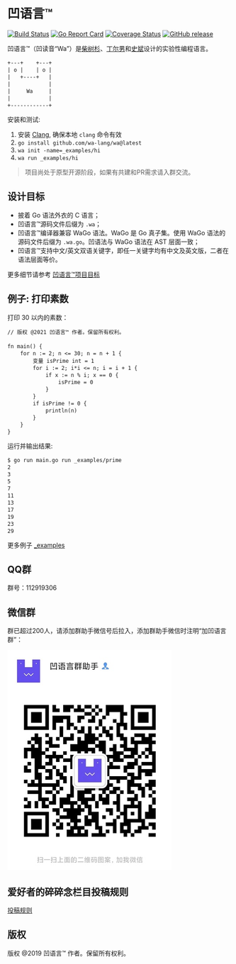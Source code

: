 # 凹语言™

[![Build Status](https://github.com/wa-lang/wa/actions/workflows/wa.yml/badge.svg)](https://github.com/wa-lang/wa/actions/workflows/wa.yml)
[![Go Report Card](https://goreportcard.com/badge/github.com/wa-lang/wa)](https://goreportcard.com/report/github.com/wa-lang/wa)
[![Coverage Status](https://coveralls.io/repos/github/wa-lang/wa/badge.svg)](https://coveralls.io/github/wa-lang/wa)
[![GitHub release](https://img.shields.io/github/v/tag/wa-lang/wa.svg?label=release)](https://github.com/wa-lang/wa/releases)

凹语言™（凹读音“Wa”）是[柴树杉](https://github.com/chai2010)、[丁尔男](https://github.com/3dgen)和[史斌](https://github.com/benshi001)设计的实验性编程语言。

```
+---+    +---+
| o |    | o |
|   +----+   |
|            |
|     Wa     |
|            |
+------------+
```

安装和测试:

1. 安装 [Clang](https://clang.llvm.org), 确保本地 `clang` 命令有效
2. `go install github.com/wa-lang/wa@latest`
3. `wa init -name=_examples/hi`
4. `wa run _examples/hi`

> 项目尚处于原型开源阶段，如果有共建和PR需求请入群交流。

## 设计目标

- 披着 Go 语法外衣的 C 语言；
- 凹语言™源码文件后缀为 `.wa`；
- 凹语言™编译器兼容 WaGo 语法。WaGo 是 Go 真子集。使用 WaGo 语法的源码文件后缀为 `.wa.go`。凹语法与 WaGo 语法在 AST 层面一致；
- 凹语言™支持中文/英文双语关键字，即任一关键字均有中文及英文版，二者在语法层面等价。

更多细节请参考 [凹语言™项目目标](goals.md)

## 例子: 打印素数

打印 30 以内的素数：

```
// 版权 @2021 凹语言™ 作者。保留所有权利。

fn main() {
	for n := 2; n <= 30; n = n + 1 {
		变量 isPrime int = 1
		for i := 2; i*i <= n; i = i + 1 {
			if x := n % i; x == 0 {
				isPrime = 0
			}
		}
		if isPrime != 0 {
			println(n)
		}
	}
}
```

运行并输出结果:

```
$ go run main.go run _examples/prime
2
3
5
7
11
13
17
19
23
29
```

更多例子 [_examples](https://github.com/wa-lang/wa/tree/master/_examples)

## QQ群
群号：112919306

## 微信群

群已超过200人，请添加群助手微信号后拉入，添加群助手微信时注明“加凹语言群”：

![微信群二维码](static/images/wechatgroup.jpg)

## 爱好者的碎碎念栏目投稿规则
[投稿规则](smalltalk/submission_rules.md)

## 版权

版权 @2019 凹语言™ 作者。保留所有权利。

